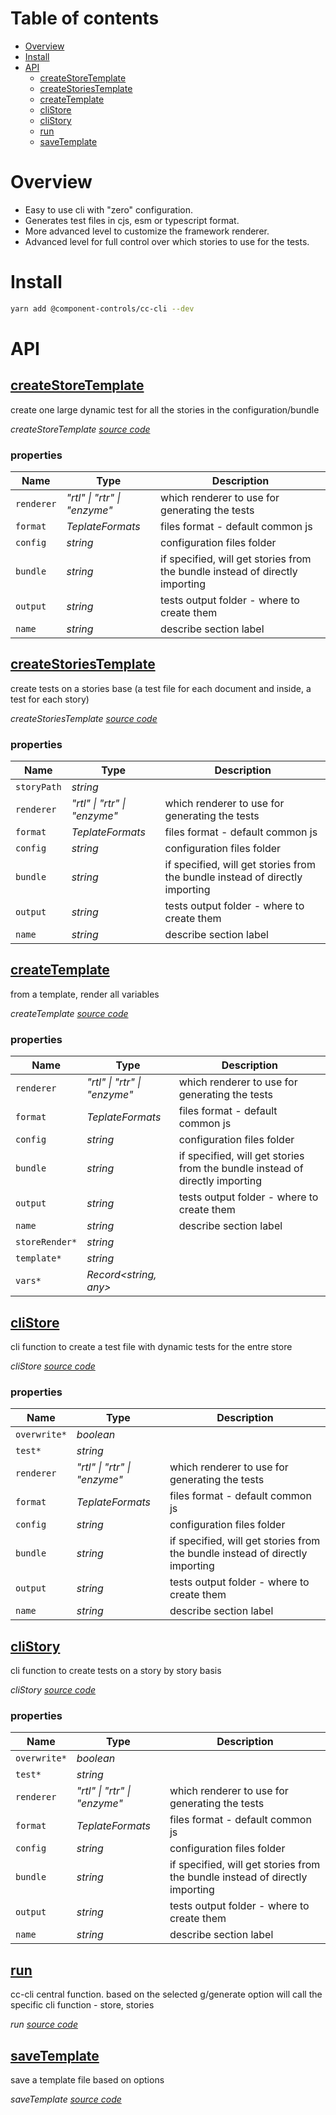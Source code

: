 # Table of contents

-   [Overview](#overview)
-   [Install](#install)
-   [API](#api)
    -   [<ins>createStoreTemplate</ins>](#inscreatestoretemplateins)
    -   [<ins>createStoriesTemplate</ins>](#inscreatestoriestemplateins)
    -   [<ins>createTemplate</ins>](#inscreatetemplateins)
    -   [<ins>cliStore</ins>](#insclistoreins)
    -   [<ins>cliStory</ins>](#insclistoryins)
    -   [<ins>run</ins>](#insrunins)
    -   [<ins>saveTemplate</ins>](#inssavetemplateins)

# Overview

-   Easy to use cli with "zero" configuration.
-   Generates test files in cjs, esm or typescript format.
-   More advanced level to customize the framework renderer.
-   Advanced level for full control over which stories to use for the tests.

# Install

```sh
yarn add @component-controls/cc-cli --dev
```

# API

<react-docgen-typescript path="./src" />

<!-- START-REACT-DOCGEN-TYPESCRIPT -->

## <ins>createStoreTemplate</ins>

create one large dynamic test for all the stories in the configuration/bundle

_createStoreTemplate [source code](https://github.com/ccontrols/component-controls/tree/master/plugins/cc-cli/src/store-template.ts)_

### properties

| Name       | Type                         | Description                                                                  |
| ---------- | ---------------------------- | ---------------------------------------------------------------------------- |
| `renderer` | _"rtl" \| "rtr" \| "enzyme"_ | which renderer to use for generating the tests                               |
| `format`   | _TeplateFormats_             | files format - default common js                                             |
| `config`   | _string_                     | configuration files folder                                                   |
| `bundle`   | _string_                     | if specified, will get stories from the bundle instead of directly importing |
| `output`   | _string_                     | tests output folder - where to create them                                   |
| `name`     | _string_                     | describe section label                                                       |

## <ins>createStoriesTemplate</ins>

create tests on a stories base (a test file for each document and inside, a test for each story)

_createStoriesTemplate [source code](https://github.com/ccontrols/component-controls/tree/master/plugins/cc-cli/src/stories-template.ts)_

### properties

| Name        | Type                         | Description                                                                  |
| ----------- | ---------------------------- | ---------------------------------------------------------------------------- |
| `storyPath` | _string_                     |                                                                              |
| `renderer`  | _"rtl" \| "rtr" \| "enzyme"_ | which renderer to use for generating the tests                               |
| `format`    | _TeplateFormats_             | files format - default common js                                             |
| `config`    | _string_                     | configuration files folder                                                   |
| `bundle`    | _string_                     | if specified, will get stories from the bundle instead of directly importing |
| `output`    | _string_                     | tests output folder - where to create them                                   |
| `name`      | _string_                     | describe section label                                                       |

## <ins>createTemplate</ins>

from a template, render all variables

_createTemplate [source code](https://github.com/ccontrols/component-controls/tree/master/plugins/cc-cli/src/template.ts)_

### properties

| Name           | Type                         | Description                                                                  |
| -------------- | ---------------------------- | ---------------------------------------------------------------------------- |
| `renderer`     | _"rtl" \| "rtr" \| "enzyme"_ | which renderer to use for generating the tests                               |
| `format`       | _TeplateFormats_             | files format - default common js                                             |
| `config`       | _string_                     | configuration files folder                                                   |
| `bundle`       | _string_                     | if specified, will get stories from the bundle instead of directly importing |
| `output`       | _string_                     | tests output folder - where to create them                                   |
| `name`         | _string_                     | describe section label                                                       |
| `storeRender*` | _string_                     |                                                                              |
| `template*`    | _string_                     |                                                                              |
| `vars*`        | _Record&lt;string, any>_     |                                                                              |

## <ins>cliStore</ins>

cli function to create a test file with dynamic tests for the entre store

_cliStore [source code](https://github.com/ccontrols/component-controls/tree/master/plugins/cc-cli/src/cli/cli-store.ts)_

### properties

| Name         | Type                         | Description                                                                  |
| ------------ | ---------------------------- | ---------------------------------------------------------------------------- |
| `overwrite*` | _boolean_                    |                                                                              |
| `test*`      | _string_                     |                                                                              |
| `renderer`   | _"rtl" \| "rtr" \| "enzyme"_ | which renderer to use for generating the tests                               |
| `format`     | _TeplateFormats_             | files format - default common js                                             |
| `config`     | _string_                     | configuration files folder                                                   |
| `bundle`     | _string_                     | if specified, will get stories from the bundle instead of directly importing |
| `output`     | _string_                     | tests output folder - where to create them                                   |
| `name`       | _string_                     | describe section label                                                       |

## <ins>cliStory</ins>

cli function to create tests on a story by story basis

_cliStory [source code](https://github.com/ccontrols/component-controls/tree/master/plugins/cc-cli/src/cli/cli-story.ts)_

### properties

| Name         | Type                         | Description                                                                  |
| ------------ | ---------------------------- | ---------------------------------------------------------------------------- |
| `overwrite*` | _boolean_                    |                                                                              |
| `test*`      | _string_                     |                                                                              |
| `renderer`   | _"rtl" \| "rtr" \| "enzyme"_ | which renderer to use for generating the tests                               |
| `format`     | _TeplateFormats_             | files format - default common js                                             |
| `config`     | _string_                     | configuration files folder                                                   |
| `bundle`     | _string_                     | if specified, will get stories from the bundle instead of directly importing |
| `output`     | _string_                     | tests output folder - where to create them                                   |
| `name`       | _string_                     | describe section label                                                       |

## <ins>run</ins>

cc-cli central function. based on the selected g/generate option will call the specific
cli function - store, stories

_run [source code](https://github.com/ccontrols/component-controls/tree/master/plugins/cc-cli/src/cli/cli.ts)_

## <ins>saveTemplate</ins>

save a template file based on options

_saveTemplate [source code](https://github.com/ccontrols/component-controls/tree/master/plugins/cc-cli/src/cli/save-template.ts)_

<!-- END-REACT-DOCGEN-TYPESCRIPT -->
